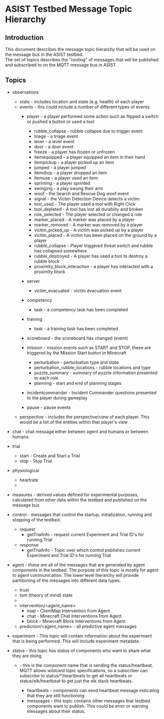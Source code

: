 # ASIST Testbed Message Topic Hierarchy

## Introduction
This document describes the message topic hierarchy that will be used on the message bus in the ASIST testbed.  
The set of topics describes the "routing" of messages that will be published and subscribed to on the MQTT message bus in ASIST.

## Topics

* observations
  * state - includes location and state (e.g. health) of each player
  * events - this could include a number of different types of events:
    * player - a player performed some action such as flipped a switch or pushed a button or used a tool
      * rubble_collapse - rubble collapse due to trigger event      
      * triage - a triage event
      * lever - a lever event
      * door - a door event
      * freeze - a player has frozen or unfrozen
      * itemequipped - a player equipped an item in their hand
      * itempickup - a player picked up an item
      * jumped - a player jumped
      * itemdrop - a player dropped an item
      * itemuse - a player used an item
      * sprinting - a player sprinted
      * swinging - a play swung their arm
      * woof - the Search and Rescue Dog woof event
      * signal - the Victim Detection Device detects a victim
      * tool_used - The player used a tool with Right Click
      * tool_depleted - A tool has lost all durabiity and broken
      * role_selected - The player selected or changed a role
      * marker_placed - A marker was placed by a player
      * marker_removed - A marker was removed by a player
      * victim_picked_up - A victim was picked up by a player
      * victim_placed - A victim has been placed on the ground by a player
      * rubble_collapse - Player triggered threat switch and rubble has collapsed somewhere
      * rubble_destroyed - A player has used a tool to destroy a rubble block
      * proximity_block_interaction - a player has interacted with a proximity block
    * server
      * victim_evacuated - victim evacuation event

    * competency
      * task - a competency task has been completed
    * training
      * task - a training task has been completed
    * scoreboard - the scoreboard has changed (event)
    * mission - mission events such as START and STOP, these are triggered by the Mission Start button in Minecraft
      * perturbation - perturbation type and state
      * perturbation_rubble_locations - rubble locations and type
      * puzzle_summary - summary of puzzle information presented to each role
      * planning - start and end of planning stages 
    * incidentcommander - Incident Commander questions presented to the player during gameplay
    
    * pause - pause events
  * perspective - includes the perspective/view of each player.  This would be a list of the entities within that player's view
* chat - chat message either between agent and humans or between humans.

* trial
  * start - Create and Start a Trial
  * stop - Stop Trial
* physiological
  * heartrate
  * <other physiological data>
* measures - derived values defined for experimental purposes, calculated from other data within the testbed and published on the message bus 
* control - messages that control the startup, initialization, running and stopping of the testbed.
  * request
    * getTrialInfo - request current Experiment and Trial ID's for running Trial
  * response
    * getTrialInfo - Topic over which control publishes current Experiment and Trial ID's for running Trial
* agent - these are all of the messages that are generated by agent components in the testbed. The purpose of this topic is mostly for agent to agent communication.  The lower level  hierarchy will provide partitioning of the messages into different data types.
  * trust
  * tom (theory of mind) state
  * <other agent generated data>
  * intervention/<agent_name>
    * map  - ClientMap Intervention from Agent
    * chat - Minecraft Chat Interventions from Agent
    * block - Minecraft Block Interventions from Agent
  * prediction/<agent_name> - all predictive agent messages
* experiment - This topic will contain information about the experiment that is being performed.  This will include experiment metadata.
* status - this topic has status of components who want to share what they are doing
  * <component name> - this is the component name that is sending the status/heartbeat.  MQTT allows wildcard topic specifications, so a subscriber can  subscribe to status/*/heartbeats to get all heartbeats or status/elk/heartbeat to get just the elk stack heartbeats.
    * heartbeats - components can send heartbeat message indicating that they are still functioning
    * messsages - this topic contains other messages that testbed components want to publish.  This could be error or warning messages about their status.
